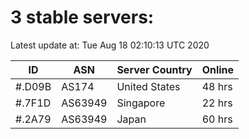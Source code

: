 # 3 stable servers:

Latest update at: Tue Aug 18 02:10:13 UTC 2020

| ID | ASN | Server Country | Online |
| -- | --- | -------------- | ------ |
| #.D09B | AS174 | United States | 48 hrs |
| #.7F1D | AS63949 | Singapore | 22 hrs |
| #.2A79 | AS63949 | Japan | 60 hrs |

